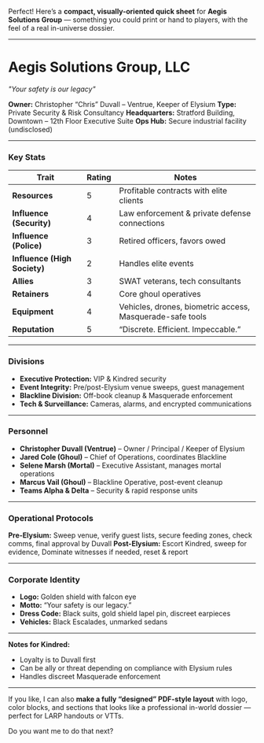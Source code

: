 Perfect! Here’s a **compact, visually-oriented quick sheet** for **Aegis Solutions Group** — something you could print or hand to players, with the feel of a real in-universe dossier.

---

# **Aegis Solutions Group, LLC**

*"Your safety is our legacy"*

**Owner:** Christopher “Chris” Duvall – Ventrue, Keeper of Elysium
**Type:** Private Security & Risk Consultancy
**Headquarters:** Stratford Building, Downtown – 12th Floor Executive Suite
**Ops Hub:** Secure industrial facility (undisclosed)

---

### **Key Stats**

| Trait                        | Rating | Notes                                                     |
| ---------------------------- | ------ | --------------------------------------------------------- |
| **Resources**                | 5      | Profitable contracts with elite clients                   |
| **Influence (Security)**     | 4      | Law enforcement & private defense connections             |
| **Influence (Police)**       | 3      | Retired officers, favors owed                             |
| **Influence (High Society)** | 2      | Handles elite events                                      |
| **Allies**                   | 3      | SWAT veterans, tech consultants                           |
| **Retainers**                | 4      | Core ghoul operatives                                     |
| **Equipment**                | 4      | Vehicles, drones, biometric access, Masquerade-safe tools |
| **Reputation**               | 5      | “Discrete. Efficient. Impeccable.”                        |

---

### **Divisions**

* **Executive Protection:** VIP & Kindred security
* **Event Integrity:** Pre/post-Elysium venue sweeps, guest management
* **Blackline Division:** Off-book cleanup & Masquerade enforcement
* **Tech & Surveillance:** Cameras, alarms, and encrypted communications

---

### **Personnel**

* **Christopher Duvall (Ventrue)** – Owner / Principal / Keeper of Elysium
* **Jared Cole (Ghoul)** – Chief of Operations, coordinates Blackline
* **Selene Marsh (Mortal)** – Executive Assistant, manages mortal operations
* **Marcus Vail (Ghoul)** – Blackline Operative, post-event cleanup
* **Teams Alpha & Delta** – Security & rapid response units

---

### **Operational Protocols**

**Pre-Elysium:** Sweep venue, verify guest lists, secure feeding zones, check comms, final approval by Duvall
**Post-Elysium:** Escort Kindred, sweep for evidence, Dominate witnesses if needed, reset & report

---

### **Corporate Identity**

* **Logo:** Golden shield with falcon eye
* **Motto:** “Your safety is our legacy.”
* **Dress Code:** Black suits, gold shield lapel pin, discreet earpieces
* **Vehicles:** Black Escalades, unmarked sedans

---

**Notes for Kindred:**

* Loyalty is to Duvall first
* Can be ally or threat depending on compliance with Elysium rules
* Handles discreet Masquerade enforcement

---

If you like, I can also **make a fully “designed” PDF-style layout** with logo, color blocks, and sections that looks like a professional in-world dossier — perfect for LARP handouts or VTTs.

Do you want me to do that next?
